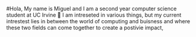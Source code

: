 #Hola, My name is Miguel and I am a second year computer science student at UC Irvine 👋
I am intreseted in various things, but my current intrestest lies in between the world of computing and buisness and where these two fields can come together to create a postivie impact,


<!--
**Miguelrl17/Miguelrl17** is a ✨ _special_ ✨ repository because its `README.md` (this file) appears on your GitHub profile.

Here are some ideas to get you started:

- 🔭 I’m currently working on ...
- 🌱 I’m currently learning ...
- 👯 I’m looking to collaborate on ...
- 🤔 I’m looking for help with ...
- 💬 Ask me about ...
- 📫 How to reach me: ...
- 😄 Pronouns: ...
- ⚡ Fun fact: ...
-->
